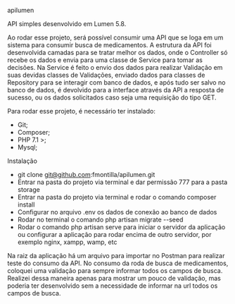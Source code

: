 apilumen

API simples desenvolvido em Lumen 5.8.

Ao rodar esse projeto, será possível consumir uma API que se loga em um sistema para consumir busca de medicamentos. A estrutura da API foi desenvolvida camadas para se tratar melhor os dados, onde o Controller só recebe os dados e envia para uma classe de Service para tomar as decisões. Na Service é feito o envio dos dados para realizar Validação em suas devidas classes de Validações, enviado dados para classes de Repository para se interagir com banco de dados, e após tudo ser salvo no banco de dados, é devolvido para a interface através da API a resposta de sucesso, ou os dados solicitados caso seja uma requisição do tipo GET.

Para rodar esse projeto, é necessário ter instalado:

- Git;
- Composer;
- PHP 7.1 >;
- Mysql;

Instalação

- git clone git@github.com:fmontilla/apilumen.git
- Entrar na pasta do projeto via terminal e dar permissão 777 para a pasta storage
- Entrar na pasta do projeto via terminal e rodar o comando composer install
- Configurar no arquivo .env os dados de conexão ao banco de dados
- Rodar no terminal o comando php artisan migrate --seed
- Rodar o comando php artisan serve para iniciar o servidor da aplicação ou configurar a aplicação para rodar encima de outro servidor, por exemplo nginx, xampp, wamp, etc

Na raiz da aplicação há um arquivo para importar no Postman para realizar teste do consumo da API.
No consumo da roda de busca de medicamentos, coloquei uma validação para sempre informar todos os campos de busca. Realizei dessa maneira apenas para mostrar um pouco de validação, mas poderia ter desenvolvido sem a necessidade de informar na url todos os campos de busca.
